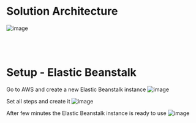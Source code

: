# Solution Architecture

![image](https://github.com/user-attachments/assets/2892670d-009d-4bc5-a7f8-928bfbff53ff)
<br /><br /><br /><br />




# Setup - Elastic Beanstalk
Go to AWS and create a new Elastic Beanstalk instance
![image](https://github.com/user-attachments/assets/0874d9e0-dfd7-4a04-929a-86a757d5d02e)
<br />

Set all steps and create it
![image](https://github.com/user-attachments/assets/ee78d2d0-9317-4f86-a85c-e332def0a730)

After few minutes the Elastic Beanstalk instance is ready to use
![image](https://github.com/user-attachments/assets/40b428ae-0852-4bb2-b904-d02ea34a1a6f)
